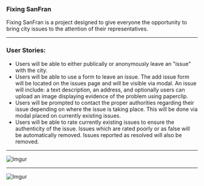 <h3>Fixing SanFran</h3>

<p>Fixing SanFran is a project designed to give everyone the opportunity to bring city issues to the attention of their representatives.</p>
<hr/>
<h3>User Stories:</h3>
<ul>
  <li>Users will be able to either publically or anonymously leave an "issue" with the city.</li>
  <li>Users will be able to use a form to leave an issue. The add issue form will be located on the issues page and will be visible via modal. An issue will include: a text description, an address, and optionally users can upload an image displaying evidence of the problem using paperclip.</li>
  <li>Users will be prompted to contact the proper authorities regarding their issue depending on where the issue is taking place. This will be done via modal placed on currently existing issues.</li>
  <li> Users will be able to rate currently existing issues to ensure the authenticity of the issue. Issues which are rated poorly or as false will be automatically removed. Issues reported as resolved will also be removed.</li>
</ul>
<hr/>

![Imgur](https://i.imgur.com/CQ6fBSO.jpg)

<hr/>

![Imgur](https://i.imgur.com/wvpjX94.jpg)
